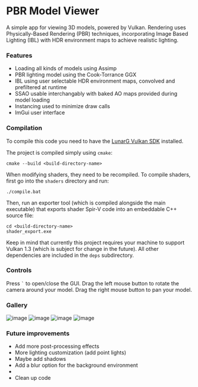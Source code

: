 # PBR Model Viewer

A simple app for viewing 3D models, powered by Vulkan.
Rendering uses Physically-Based Rendering (PBR) techniques, incorporating Image Based Lighting (IBL) with HDR environment maps to achieve realistic lighting.

### Features

* Loading all kinds of models using Assimp
* PBR lighting model using the Cook-Torrance GGX
* IBL using user selectable HDR environment maps, convolved and prefiltered at runtime
* SSAO usable interchangably with baked AO maps provided during model loading
* Instancing used to minimize draw calls
* ImGui user interface

### Compilation

To compile this code you need to have the [LunarG Vulkan SDK](https://vulkan.lunarg.com/) installed.

The project is compiled simply using `cmake`:
```
cmake --build <build-directory-name>
```

When modifying shaders, they need to be recompiled. To compile shaders, first go into the `shaders` directory and run:
```
./compile.bat
```

Then, run an exporter tool (which is compiled alongside the main executable) that exports shader Spir-V code into an embeddable C++ source file:
```
cd <build-directory-name>
shader_export.exe
```

Keep in mind that currently this project requires your machine to support Vulkan 1.3 (which is subject for change in the future).
All other dependencies are included in the `deps` subdirectory.

### Controls

Press `` ` `` to open/close the GUI.
Drag the left mouse button to rotate the camera around your model. 
Drag the right mouse button to pan your model.

### Gallery

![image](https://github.com/user-attachments/assets/9a6a3a0f-7e76-4f68-8481-ecd6b327f0ce)
![image](https://github.com/user-attachments/assets/4b7b9a92-a21f-4458-a53e-a2d1ef64e6a1)
![image](https://github.com/user-attachments/assets/6c6d35d7-b13b-42ea-8006-2b8db69050bf)
![image](https://github.com/user-attachments/assets/20b304db-8cd0-4574-9e64-9c5c42f2ce31)

### Future improvements

* Add more post-processing effects
* More lighting customization (add point lights)
* Maybe add shadows
* Add a blur option for the background environment
* 
* Clean up code
